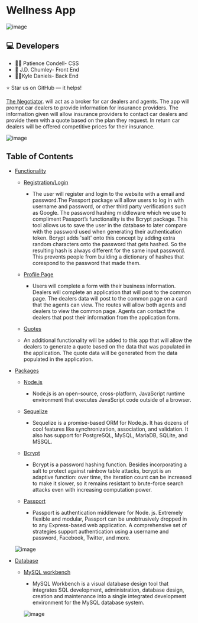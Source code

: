 # Wellness App

![image](https://user-images.githubusercontent.com/40472408/71401242-3dab2e80-25f7-11ea-8c97-8c6eea400884.png)



## :computer: Developers

* :woman_mechanic: Patience Condell- CSS
* :man: J.D. Chumley- Front End
* :man_teacher:Kyle Daniels- Back End

⭐️ Star us on GitHub — it helps!


[The Negotiator](https://thenegotiator.herokuapp.com/member).  will act as a broker for car dealers and agents. The app will prompt car dealers to provide information for insurance  providers. The information given will allow insurance providers to contact car dealers and provide them with a quote based  on the plan they request. In return car dealers will be offered competitive prices for their insurance. 

![image](https://user-images.githubusercontent.com/40472408/70688760-7d315c80-1c80-11ea-819f-c37ac597ac52.png) 

## Table of Contents

- [Functionality](#Functionality)
    - [Registration/Login](#typo3-extension-repository)
    
      - The user will register and login to the website with a email and password.The Passport package will allow users to log in with username and password, or other third party verifications such as Google. The password hashing middleware which we use to compliment Passport’s functionality is the Bcrypt package. This tool allows us to save the user in the database to later compare with the password used when generating their authentication token. Bcrypt adds 'salt' onto this concept by adding extra random characters onto the password that gets hashed. So the resulting hash is always different for the same input password. This prevents people from building a dictionary of hashes that corespond to the password that made them.
      
    - [Profile Page](#typo3-extension-repository)
      - Users will complete a form with their business information. Dealers will complete an application that will post to the common page. The dealers data will post to the common page on a card that the agents can view. The routes will allow both agents and dealers to view the common page. Agents can contact the dealers that post their information from the application form.   
      
    - [Quotes](#typo3-extension-repository)
    - An additional functionality will be added to this app that will allow the dealers to generate a quote based on the data that was populated in the application. The quote data will be generated from the data populated in the application. 
      
    
    
    
- [Packages](#Packages)
    - [Node.js](#typo3-extension-repository)
      - Node.js is an open-source, cross-platform, JavaScript runtime environment that executes JavaScript code outside of a      browser.
    - [Sequelize](#typo3-extension-repository)
      - Sequelize is a promise-based ORM for Node.js. It has dozens of cool features like synchronization, association, and validation. It also has support for PostgreSQL, MySQL, MariaDB, SQLite, and MSSQL.
     
    - [Bcrypt](#typo3-extension-repository)
      - Bcrypt is a password hashing function. Besides incorporating a salt to protect against rainbow table attacks, bcrypt is an adaptive function: over time, the iteration count can be increased to make it slower, so it remains resistant to brute-force search attacks even with increasing computation power.
    - [Passport](#typo3-extension-repository)
      - Passport is authentication middleware for Node. js. Extremely flexible and modular, Passport can be unobtrusively dropped in to any Express-based web application. A comprehensive set of strategies support authentication using a username and password, Facebook, Twitter, and more.
    
    ![image](https://user-images.githubusercontent.com/40472408/70691211-86bdc300-1c86-11ea-8254-867dfea07491.png)
    
 - [Database](#Packages)
    - [MySQL workbench](#typo3-extension-repository)
      - MySQL Workbench is a visual database design tool that integrates SQL development, administration, database design, creation and maintenance into a single integrated development environment for the MySQL database system.
      
      ![image](https://user-images.githubusercontent.com/40472408/70741186-bd2c2a00-1ce8-11ea-8ea3-c2aece44f7a2.png)
